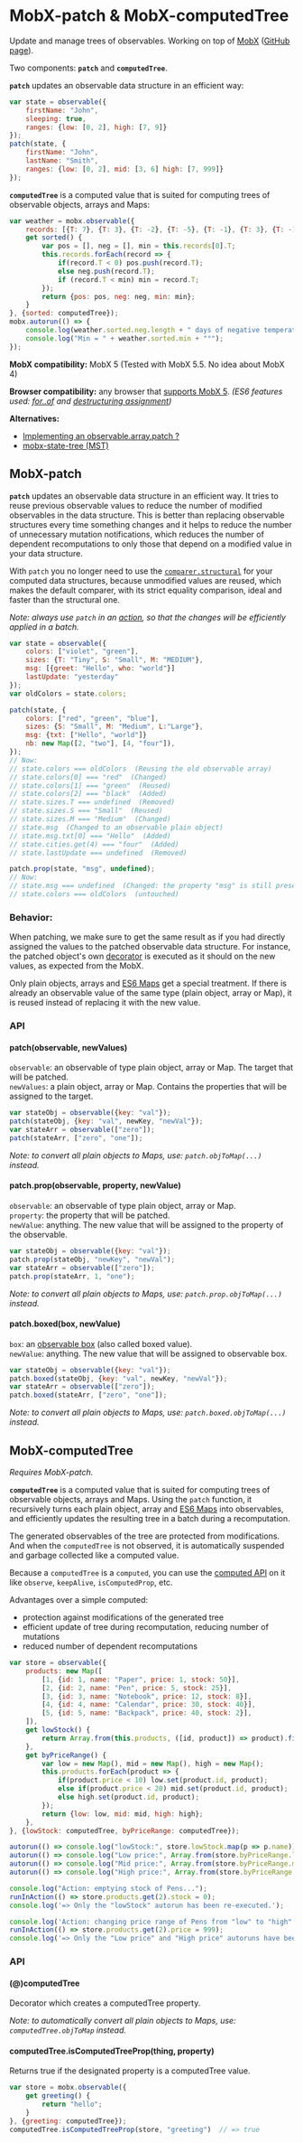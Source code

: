 # MobX-patch & MobX-computedTree

Update and manage trees of observables. Working on top of [MobX](https://mobx.js.org/) ([GitHub page](https://github.com/mobxjs/mobx)).

Two components: **`patch`** and **`computedTree`**.

**`patch`** updates an observable data structure in an efficient way:
```javascript
var state = observable({
	firstName: "John",
	sleeping: true,
	ranges: {low: [0, 2], high: [7, 9]}
});
patch(state, {
	firstName: "John",
	lastName: "Smith",
	ranges: {low: [0, 2], mid: [3, 6] high: [7, 999]}
});
```

**`computedTree`** is a computed value that is suited for computing trees of observable objects, arrays and Maps:

```javascript
var weather = mobx.observable({
	records: [{T: 7}, {T: 3}, {T: -2}, {T: -5}, {T: -1}, {T: 3}, {T: -1}],
	get sorted() {
		var pos = [], neg = [], min = this.records[0].T;
		this.records.forEach(record => {
			if(record.T < 0) pos.push(record.T);
			else neg.push(record.T);
			if (record.T < min) min = record.T;
		});
		return {pos: pos, neg: neg, min: min};
	}
}, {sorted: computedTree});
mobx.autorun(() => {
	console.log(weather.sorted.neg.length + " days of negative temperatures");
	console.log("Min = " + weather.sorted.min + "°");
});
```

**MobX compatibility:** MobX 5 (Tested with MobX 5.5. No idea about MobX 4)

**Browser compatibility:** any browser that [supports MobX 5](https://github.com/mobxjs/mobx#browser-support).
_(ES6 features used: [for..of](https://developer.mozilla.org/en-US/docs/Web/JavaScript/Reference/Statements/for...of) and [destructuring assignment](https://developer.mozilla.org/en-US/docs/Web/JavaScript/Reference/Operators/Destructuring_assignment))_

**Alternatives:**

- [Implementing an observable.array.patch ?](https://github.com/mobxjs/mobx/issues/1590#issuecomment-396860790)
- [mobx-state-tree (MST)](https://github.com/mobxjs/mobx-state-tree)


## MobX-patch

**`patch`** updates an observable data structure in an efficient way. It tries to reuse previous observable values to reduce the number of modified observables in the data structure. This is better than replacing observable structures every time something changes and it helps to reduce the number of unnecessary mutation notifications, which reduces the number of dependent recomputations to only those that depend on a modified value in your data structure.

With `patch` you no longer need to use the [`comparer.structural`](https://mobx.js.org/refguide/computed-decorator.html#built-in-comparers) for your computed data structures, because unmodified values are reused, which makes the default comparer, with its strict equality comparison, ideal and faster than the structural one.

_Note: always use `patch` in an [action](https://mobx.js.org/refguide/action.html), so that the changes will be efficiently applied in a batch._

```javascript
var state = observable({
	colors: ["violet", "green"],
	sizes: {T: "Tiny", S: "Small", M: "MEDIUM"},
	msg: [{greet: "Hello", who: "world"}]
	lastUpdate: "yesterday"
});
var oldColors = state.colors;

patch(state, {
	colors: ["red", "green", "blue"],
	sizes: {S: "Small", M: "Medium", L:"Large"},
	msg: {txt: ["Hello", "world"]}
	nb: new Map([2, "two"], [4, "four"]),
});
// Now:
// state.colors === oldColors  (Reusing the old observable array)
// state.colors[0] === "red"  (Changed)
// state.colors[1] === "green"  (Reused)
// state.colors[2] === "black"  (Added)
// state.sizes.T === undefined  (Removed)
// state.sizes.S === "Small"  (Reused)
// state.sizes.M === "Medium"  (Changed)
// state.msg  (Changed to an observable plain object)
// state.msg.txt[0] === "Hello"  (Added)
// state.cities.get(4) === "four"  (Added)
// state.lastUpdate === undefined  (Removed)

patch.prop(state, "msg", undefined);
// Now:
// state.msg === undefined  (Changed: the property "msg" is still present with a value of undefined)
// state.colors === oldColors  (untouched)
```

### Behavior:

When patching, we make sure to get the same result as if you had directly assigned the values to the patched observable data structure. For instance, the patched object's own [decorator](https://mobx.js.org/refguide/modifiers.html) is executed as it should on the new values, as expected from the MobX.

Only plain objects, arrays and [ES6 Maps](https://developer.mozilla.org/en-US/docs/Web/JavaScript/Reference/Global_Objects/Map) get a special treatment. If there is already an observable value of the same type (plain object, array or Map), it is reused instead of replacing it with the new value.

### API

#### patch(observable, newValues)

`observable`: an observable of type plain object, array or Map. The target that will be patched.  
`newValues`: a plain object, array or Map. Contains the properties that will be assigned to the target.  

```javascript
var stateObj = observable({key: "val"});
patch(stateObj, {key: "val", newKey, "newVal"});
var stateArr = observable(["zero"]);
patch(stateArr, ["zero", "one"]);
```

_Note: to convert all plain objects to Maps, use: `patch.objToMap(...)` instead._

#### patch.prop(observable, property, newValue)

`observable`: an observable of type plain object, array or Map.  
`property`: the property that will be patched.  
`newValue`: anything. The new value that will be assigned to the property of the observable.  

```javascript
var stateObj = observable({key: "val"});
patch.prop(stateObj, "newKey", "newVal");
var stateArr = observable(["zero"]);
patch.prop(stateArr, 1, "one");
```

_Note: to convert all plain objects to Maps, use: `patch.prop.objToMap(...)` instead._

#### patch.boxed(box, newValue)

`box`: an [observable box](https://mobx.js.org/refguide/boxed.html) (also called boxed value).  
`newValue`: anything. The new value that will be assigned to observable box.  

```javascript
var stateObj = observable({key: "val"});
patch.boxed(stateObj, {key: "val", newKey, "newVal"});
var stateArr = observable(["zero"]);
patch.boxed(stateArr, ["zero", "one"]);
```

_Note: to convert all plain objects to Maps, use: `patch.boxed.objToMap(...)` instead._


## MobX-computedTree

_Requires MobX-patch._

**`computedTree`** is a computed value that is suited for computing trees of observable objects, arrays and Maps. Using the `patch` function, it recursively turns each plain object, array and [ES6 Maps](https://developer.mozilla.org/en-US/docs/Web/JavaScript/Reference/Global_Objects/Map) into observables, and efficiently updates the resulting tree in a batch during a recomputation.

The generated observables of the tree are protected from modifications. And when the `computedTree` is not observed, it is automatically suspended and garbage collected like a computed value.

Because a `computedTree` is a `computed`, you can use the [computed API](https://mobx.js.org/refguide/computed-decorator.html) on it like `observe`, `keepAlive`, `isComputedProp`, etc.

Advantages over a simple computed:
- protection against modifications of the generated tree
- efficient update of tree during recomputation, reducing number of mutations
- reduced number of dependent recomputations

```javascript
var store = observable({
	products: new Map([
		[1, {id: 1, name: "Paper", price: 1, stock: 50}],
		[2, {id: 2, name: "Pen", price: 5, stock: 25}],
		[3, {id: 3, name: "Notebook", price: 12, stock: 8}],
		[4, {id: 4, name: "Calendar", price: 30, stock: 40}],
		[5, {id: 5, name: "Backpack", price: 40, stock: 2}],
	]),
	get lowStock() {
		return Array.from(this.products, ([id, product]) => product).filter(product => product.stock < 10);
	},
	get byPriceRange() {
		var low = new Map(), mid = new Map(), high = new Map();
		this.products.forEach(product => {
			if(product.price < 10) low.set(product.id, product);
			else if(product.price < 20) mid.set(product.id, product);
			else high.set(product.id, product);
		});
		return {low: low, mid: mid, high: high};
	},
}, {lowStock: computedTree, byPriceRange: computedTree});

autorun(() => console.log("lowStock:", store.lowStock.map(p => p.name)));
autorun(() => console.log("Low price:", Array.from(store.byPriceRange.low, kv => kv[1].name)));
autorun(() => console.log("Mid price:", Array.from(store.byPriceRange.mid, kv => kv[1].name)));
autorun(() => console.log("High price:", Array.from(store.byPriceRange.high, kv => kv[1].name)));

console.log("Action: emptying stock of Pens...");
runInAction(() => store.products.get(2).stock = 0);
console.log('=> Only the "lowStock" autorun has been re-executed.');

console.log('Action: changing price range of Pens from "low" to "high"...');
runInAction(() => store.products.get(2).price = 999);
console.log('=> Only the "Low price" and "High price" autoruns have been re-executed.');
```

### API

#### (@)computedTree

Decorator which creates a computedTree property.

_Note: to automatically convert all plain objects to Maps, use: `computedTree.objToMap` instead._


#### computedTree.isComputedTreeProp(thing, property)

Returns true if the designated property is a computedTree value.

```javascript
var store = mobx.observable({
	get greeting() {
		return "hello";
	}
}, {greeting: computedTree});
computedTree.isComputedTreeProp(store, "greeting")	// => true
```